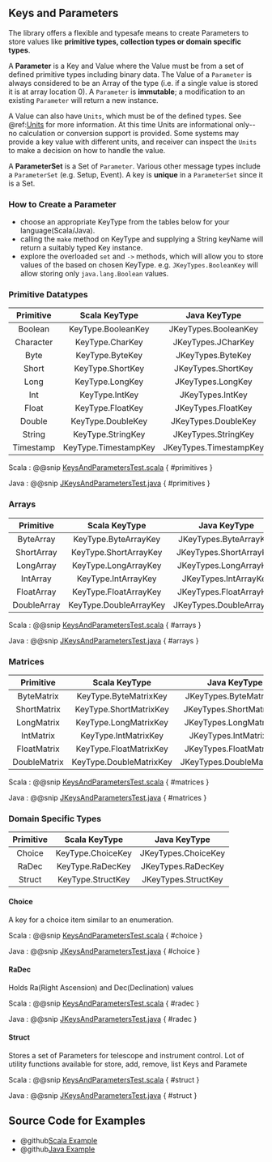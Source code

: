 ## Keys and Parameters

The library offers a flexible and typesafe means to create Parameters to store values like **primitive types, collection types or domain specific types**. 

A **Parameter** is a Key and Value where the Value must be from a set of defined primitive types including binary data.
The Value of a `Parameter` is always considered to be an Array of the type (i.e. if a single value is stored it is at array location 0). 
A `Parameter` is **immutable**; a modification to an existing `Parameter` will return a new instance. 

A Value can also have `Units`, which must be of the defined types. See @ref:[Units](./units.md) for more information. At this time
Units are informational only--no calculation or conversion support is provided. Some systems may provide a key value with different
units, and receiver can inspect the `Units` to make a decision on how to handle the value.

A **ParameterSet** is a Set of `Parameter`. Various other message types include a `ParameterSet` (e.g. Setup, Event). 
A key is **unique** in a `ParameterSet` since it is a Set. 

### How to Create a Parameter
 
 * choose an appropriate KeyType from the tables below for your language(Scala/Java).    
 * calling the `make` method on KeyType and supplying a String keyName will return a suitably typed Key instance.    
 * explore the overloaded `set` and `->` methods, which will allow you to store values of the based on chosen KeyType. e.g. `JKeyTypes.BooleanKey` will allow storing only `java.lang.Boolean` values.
 
### Primitive Datatypes

| Primitive       | Scala KeyType               | Java KeyType                   |
| :-------------: |:--------------------------: | :-----------------------------:| 
| Boolean         | KeyType.BooleanKey          | JKeyTypes.BooleanKey           |
| Character       | KeyType.CharKey             | JKeyTypes.JCharKey             |
| Byte            | KeyType.ByteKey             | JKeyTypes.ByteKey              |
| Short           | KeyType.ShortKey            | JKeyTypes.ShortKey             |
| Long            | KeyType.LongKey             | JKeyTypes.LongKey              |
| Int             | KeyType.IntKey              | JKeyTypes.IntKey               |
| Float           | KeyType.FloatKey            | JKeyTypes.FloatKey             |
| Double          | KeyType.DoubleKey           | JKeyTypes.DoubleKey            |
| String          | KeyType.StringKey           | JKeyTypes.StringKey            |
| Timestamp       | KeyType.TimestampKey        | JKeyTypes.TimestampKey         |

Scala
:   @@snip [KeysAndParametersTest.scala](../../../../examples/src/test/scala/csw/services/messages/KeysAndParametersTest.scala) { #primitives }

Java
:   @@snip [JKeysAndParametersTest.java](../../../../examples/src/test/java/csw/services/messages/JKeysAndParametersTest.java) { #primitives }

### Arrays

| Primitive       | Scala KeyType               | Java KeyType                   |
| :-------------: |:--------------------------: | :-----------------------------:| 
| ByteArray       | KeyType.ByteArrayKey        | JKeyTypes.ByteArrayKey         |
| ShortArray      | KeyType.ShortArrayKey       | JKeyTypes.ShortArrayKey        |
| LongArray       | KeyType.LongArrayKey        | JKeyTypes.LongArrayKey         |
| IntArray        | KeyType.IntArrayKey         | JKeyTypes.IntArrayKey          |
| FloatArray      | KeyType.FloatArrayKey       | JKeyTypes.FloatArrayKey        |
| DoubleArray     | KeyType.DoubleArrayKey      | JKeyTypes.DoubleArrayKey       |

Scala
:   @@snip [KeysAndParametersTest.scala](../../../../examples/src/test/scala/csw/services/messages/KeysAndParametersTest.scala) { #arrays }

Java
:   @@snip [JKeysAndParametersTest.java](../../../../examples/src/test/java/csw/services/messages/JKeysAndParametersTest.java) { #arrays }

### Matrices

| Primitive       | Scala KeyType               | Java KeyType                   |
| :-------------: |:--------------------------: | :-----------------------------:| 
| ByteMatrix      | KeyType.ByteMatrixKey       | JKeyTypes.ByteMatrixKey        |
| ShortMatrix     | KeyType.ShortMatrixKey      | JKeyTypes.ShortMatrixKey       |
| LongMatrix      | KeyType.LongMatrixKey       | JKeyTypes.LongMatrixKey        |
| IntMatrix       | KeyType.IntMatrixKey        | JKeyTypes.IntMatrixKey         |
| FloatMatrix     | KeyType.FloatMatrixKey      | JKeyTypes.FloatMatrixKey       |
| DoubleMatrix    | KeyType.DoubleMatrixKey     | JKeyTypes.DoubleMatrixKey      |

Scala
:   @@snip [KeysAndParametersTest.scala](../../../../examples/src/test/scala/csw/services/messages/KeysAndParametersTest.scala) { #matrices }

Java
:   @@snip [JKeysAndParametersTest.java](../../../../examples/src/test/java/csw/services/messages/JKeysAndParametersTest.java) { #matrices }


### Domain Specific Types

| Primitive       | Scala KeyType               | Java KeyType                   | 
| :-------------: |:--------------------------: | :-----------------------------:|  
| Choice          | KeyType.ChoiceKey           | JKeyTypes.ChoiceKey            |
| RaDec           | KeyType.RaDecKey            | JKeyTypes.RaDecKey             |
| Struct          | KeyType.StructKey           | JKeyTypes.StructKey            |

#### Choice

A key for a choice item similar to an enumeration.

Scala
:   @@snip [KeysAndParametersTest.scala](../../../../examples/src/test/scala/csw/services/messages/KeysAndParametersTest.scala) { #choice }

Java
:   @@snip [JKeysAndParametersTest.java](../../../../examples/src/test/java/csw/services/messages/JKeysAndParametersTest.java) { #choice }


#### RaDec

Holds Ra(Right Ascension) and Dec(Declination) values

Scala
:   @@snip [KeysAndParametersTest.scala](../../../../examples/src/test/scala/csw/services/messages/KeysAndParametersTest.scala) { #radec }

Java
:   @@snip [JKeysAndParametersTest.java](../../../../examples/src/test/java/csw/services/messages/JKeysAndParametersTest.java) { #radec }


#### Struct

Stores a set of Parameters for telescope and instrument control. Lot of utility functions available for store, add, remove, list Keys and Paramete

Scala
:   @@snip [KeysAndParametersTest.scala](../../../../examples/src/test/scala/csw/services/messages/KeysAndParametersTest.scala) { #struct }

Java
:   @@snip [JKeysAndParametersTest.java](../../../../examples/src/test/java/csw/services/messages/JKeysAndParametersTest.java) { #struct }

## Source Code for Examples

* @github[Scala Example](/examples/src/test/scala/csw/services/messages/KeysAndParametersTest.scala)
* @github[Java Example](/examples/src/test/java/csw/services/messages/JKeysAndParametersTest.java)